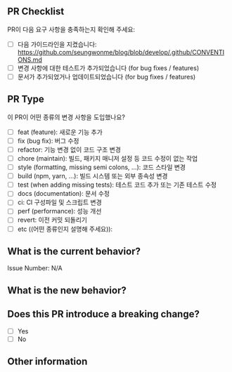 <!-- PR의 제목은 [Label]: [Title] [Issue Number] 형식으로 작성해 주세요. 예시: feat: 채팅 기능 추가 #33 -->

## PR Checklist

PR이 다음 요구 사항을 충족하는지 확인해 주세요:

- [ ] 다음 가이드라인을 지켰습니다: https://github.com/seungwonme/blog/blob/develop/.github/CONVENTIONS.md
- [ ] 변경 사항에 대한 테스트가 추가되었습니다 (for bug fixes / features)
- [ ] 문서가 추가되었거나 업데이트되었습니다 (for bug fixes / features)

## PR Type

이 PR이 어떤 종류의 변경 사항을 도입했나요?

<!-- 해당하는 항목에 "x"를 사용하여 체크해 주세요. -->

- [ ] feat (feature): 새로운 기능 추가
- [ ] fix (bug fix): 버그 수정
- [ ] refactor: 기능 변경 없이 코드 구조 변경
- [ ] chore (maintain): 빌드, 패키지 매니저 설정 등 코드 수정이 없는 작업
- [ ] style (formatting, missing semi colons, …): 코드 스타일 변경
- [ ] build (npm, yarn, ...): 빌드 시스템 또는 외부 종속성 변경
- [ ] test (when adding missing tests): 테스트 코드 추가 또는 기존 테스트 수정
- [ ] docs (documentation): 문서 수정
- [ ] ci: CI 구성파일 및 스크립트 변경
- [ ] perf (performance): 성능 개선
- [ ] revert: 이전 커밋 되돌리기
- [ ] etc ((어떤 종류인지 설명해 주세요)):

## What is the current behavior?

<!-- 수정 중인 현재 동작을 설명하거나 관련된 이슈에 대한 링크를 추가해 주세요. -->

Issue Number: N/A

## What is the new behavior?

## Does this PR introduce a breaking change?

- [ ] Yes
- [ ] No

<!-- 이 PR에 호환성에 영향을 미치는 변경 사항이 포함된 경우, 기존 애플리케이션에 미치는 영향과 마이그레이션 경로를 아래에 설명해 주세요. -->

## Other information
